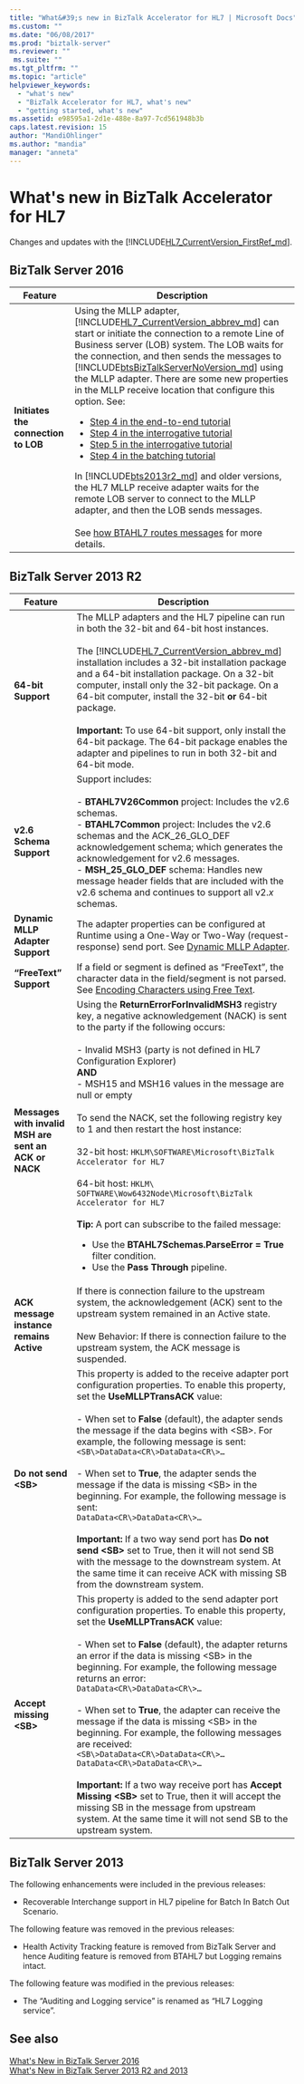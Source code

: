 ```yaml
---
title: "What&#39;s new in BizTalk Accelerator for HL7 | Microsoft Docs"
ms.custom: ""
ms.date: "06/08/2017"
ms.prod: "biztalk-server"
ms.reviewer: ""
 ms.suite: ""
ms.tgt_pltfrm: ""
ms.topic: "article"
helpviewer_keywords: 
  - "what's new"
  - "BizTalk Accelerator for HL7, what's new"
  - "getting started, what's new"
ms.assetid: e98595a1-2d1e-488e-8a97-7cd561948b3b
caps.latest.revision: 15
author: "MandiOhlinger"
ms.author: "mandia"
manager: "anneta"
---
```

# What&#39;s new in BizTalk Accelerator for HL7
Changes and updates with the [!INCLUDE[HL7_CurrentVersion_FirstRef_md](../../includes/hl7-currentversion-firstref-md.md)]. 

## BizTalk Server 2016

|Feature|Description|  
|---|---| 
| **Initiates the connection to LOB** | Using the MLLP adapter, [!INCLUDE[HL7_CurrentVersion_abbrev_md](../../includes/hl7-currentversion-abbrev-md.md)] can start or initiate the connection to a remote Line of Business server (LOB) system. The LOB waits for the connection, and then sends the messages to [!INCLUDE[btsBizTalkServerNoVersion_md](../../includes/btsbiztalkservernoversion-md.md)] using the MLLP adapter. There are some new properties in the MLLP receive location that configure this option. See: <br/><ul><li>[Step 4 in the end-to-end tutorial](../../adapters-and-accelerators/accelerator-hl7/step-4-create-receive-port-to-accept-adt^a03-messages-from-adt-using-mllp.md)</li><li>[Step 4 in the interrogative tutorial](../../adapters-and-accelerators/accelerator-hl7/step-4-create-the-receive-port-for-accepting-adt-query-messages.md)</li><li>[Step 5 in the interrogative tutorial](../../adapters-and-accelerators/accelerator-hl7/step-5-create-the-receive-port-for-accepting-his-messages.md)</li><li>[Step 4 in the batching tutorial](../../adapters-and-accelerators/accelerator-hl7/step-4-create-a-receive-port-for-accepting-the-batch-message.md)</li></ul>In [!INCLUDE[bts2013r2_md](../../includes/bts2013r2-md.md)] and older versions, the HL7 MLLP receive adapter waits for the remote LOB server to connect to the MLLP adapter, and then the LOB sends messages. <br/><br/>See [how BTAHL7 routes messages](../../adapters-and-accelerators/accelerator-hl7/how-btahl7-routes-messages.md) for more details.|

## BizTalk Server 2013 R2  
  
|Feature|Description|  
|-------------|-----------------|  
|**64-bit Support**|The MLLP adapters and the HL7 pipeline can run in both the 32-bit and 64-bit host instances.<br /><br /> The [!INCLUDE[HL7_CurrentVersion_abbrev_md](../../includes/hl7-currentversion-abbrev-md.md)] installation includes a 32-bit installation package and a 64-bit installation package. On a 32-bit computer, install only the 32-bit package. On a 64-bit computer, install the 32-bit **or** 64-bit package. <br/><br/>**Important:**  To use 64-bit support, only install the 64-bit package. The 64-bit package enables the adapter and pipelines to run in both 32-bit and 64-bit mode.|  
|**v2.6 Schema Support**|Support includes:<br /><br /> -   **BTAHL7V26Common** project: Includes the v2.6 schemas.<br />-   **BTAHL7Common** project: Includes the v2.6 schemas and the ACK_26_GLO_DEF acknowledgement schema; which generates the acknowledgement for v2.6 messages.<br />-   **MSH_25_GLO_DEF** schema: Handles new message header fields that are included with the v2.6 schema and continues to support all v2.*x* schemas.|  
|**Dynamic MLLP Adapter Support**|The adapter properties can be configured at Runtime using a One-Way or Two-Way (request-response) send port. See [Dynamic MLLP Adapter](../../adapters-and-accelerators/accelerator-hl7/dynamic-mllp-adapter.md).|  
|**“FreeText” Support**|If a field or segment is defined as “FreeText”, the character data in the field/segment is not parsed. See [Encoding Characters using Free Text](../../adapters-and-accelerators/accelerator-hl7/encoding-characters-using-free-text.md).|  
|**Messages with invalid MSH are sent an ACK or NACK**|Using the **ReturnErrorForInvalidMSH3** registry key, a negative acknowledgement (NACK) is sent to the party if the following occurs:<br /><br /> -   Invalid MSH3 (party is not defined in HL7 Configuration Explorer) <br />    **AND**<br />-   MSH15 and MSH16 values in the message are null or empty<br /><br /> To send the NACK, set the following registry key to 1 and then restart the host instance:<br /><br /> 32-bit host: `HKLM\SOFTWARE\Microsoft\BizTalk Accelerator for HL7`<br /><br /> 64-bit host: `HKLM\ SOFTWARE\Wow6432Node\Microsoft\BizTalk Accelerator for HL7` <br/><br/>**Tip:**  A port can subscribe to the failed message: <ul><li>Use the **BTAHL7Schemas.ParseError = True** filter condition.</li><li>Use the **Pass Through** pipeline.</li></ul>|  
|**ACK message instance remains Active**|If there is connection failure to the upstream system, the acknowledgement (ACK) sent to the upstream system remained in an Active state.<br /><br /> New Behavior: If there is connection failure to the upstream system, the ACK message is suspended.|  
|**Do not send \<SB>**|This property is added to the receive adapter port configuration properties. To enable this property, set the **UseMLLPTransACK** value:<br /><br /> -   When set to **False** (default), the adapter sends the message if the data begins with \<SB>. For example, the following message is sent:<br /> `<SB\>DataData<CR\>DataData<CR\>…`<br/><br />-   When set to **True**, the adapter sends the message if the data is missing \<SB> in the beginning. For example, the following message is sent:<br /> `DataData<CR\>DataData<CR\>…` <br/><br/>**Important:**  If a two way send port has **Do not send \<SB>** set to True, then it will not send SB with the message to the downstream system. At the same time it can receive ACK with missing SB from the downstream system.|  
|**Accept missing \<SB>**|This property is added to the send adapter port configuration properties. To enable this property, set the **UseMLLPTransACK** value:<br /><br /> -   When set to **False** (default), the adapter returns an error if the data is missing \<SB> in the beginning. For example, the following message returns an error:<br /> `DataData<CR\>DataData<CR\>…`<br/><br />-   When set to **True**, the adapter can receive the message if the data is missing \<SB> in the beginning. For example, the following messages are received:<br /> `<SB\>DataData<CR\>DataData<CR\>…` <br />`DataData<CR\>DataData<CR\>…` <br/><br/>**Important:**  If a two way receive port has **Accept Missing \<SB>** set to True, then it will accept the missing SB in the message from upstream system. At the same time it will not send SB to the upstream system.|  
  
## BizTalk Server 2013  
  
 The following enhancements were included in the previous releases:  
  
-   Recoverable Interchange support in HL7 pipeline for Batch In Batch Out Scenario.  
  
 The following feature was removed in the previous releases:  
  
-   Health Activity Tracking feature is removed from BizTalk Server and hence Auditing feature is removed from BTAHL7 but Logging remains intact.  
  
 The following feature was modified in the previous releases:  
  
-   The “Auditing and Logging service” is renamed as “HL7 Logging service”.  

## See also

[What's New in BizTalk Server 2016](../../install-and-config-guides/what-s-new-in-biztalk-server-2016.md)  
[What's New in BizTalk Server 2013 R2 and 2013](../../install-and-config-guides/what-s-new-in-biztalk-server-2013-and-2013-r2.md)